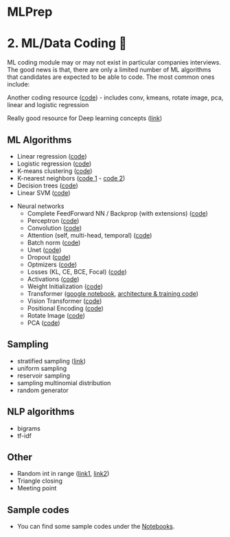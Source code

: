 # MLPrep

# <a name="ml-coding"></a> 2. ML/Data Coding :robot:
ML coding module may or may not exist in particular companies interviews. The good news is that, there are only a limited number of ML algorithms that candidates are expected to be able to code. The most common ones include:

Another coding resource ([code](https://github.com/dakshitagrawal/ML_Interview_Algos)) - includes conv, kmeans, rotate image, pca, linear and logistic regression

Really good resource for Deep learning concepts ([link](https://github.com/vlgiitr/DL_Topics))

## ML Algorithms 
- Linear regression ([code](./notebooks/linear_regression.ipynb))
- Logistic regression ([code](./notebooks/logistic_regression.ipynb))
- K-means clustering ([code](./notebooks/k_means.ipynb))
- K-nearest neighbors ([code 1](./notebooks/knn.ipynb) - [code 2](https://github.com/MahanFathi/CS231/blob/master/assignment1/cs231n/classifiers/k_nearest_neighbor.py))
- Decision trees ([code](./notebooks/decision_tree.ipynb))
  <!-- (https://github.com/random-forests/tutorials/blob/master/decision_tree.py) -->
- Linear SVM ([code](./notebooks/svm.ipynb))
<!-- [link](https://towardsdatascience.com/support-vector-machine-introduction-to-machine-learning-algorithms-934a444fca47)) -->

* Neural networks 
  - Complete FeedForward NN / Backprop (with extensions) ([code](./notebooks/feedforward.ipynb))
  <!-- [code 1](https://github.com/alirezadir/deep-learning/blob/master/first-neural-network/my_answers.py),  -->
  <!-- [code 2](https://github.com/MahanFathi/CS231/blob/master/assignment1/cs231n/classifiers/neural_net.py)) -->
  - Perceptron ([code](./notebooks/perceptron.ipynb)) 
  - Convolution ([code](./notebooks/convolution.ipynb))
  - Attention (self, multi-head, temporal) ([code](./notebooks/attention.ipynb))
  - Batch norm ([code](./notebooks/batchnorm.ipynb))
  - Unet ([code](./notebooks/unet.ipynb))
  - Dropout ([code](./notebooks/dropout.ipynb))
  - Optmizers ([code](./notebooks/optimizers.ipynb))
  - Losses (KL, CE, BCE, Focal) ([code](./notebooks/losses.ipynb))
  - Activations ([code](./notebooks/activations.ipynb))
  - Weight Initialization ([code](./notebooks/w_init.ipynb))
  - Transformer ([google notebook](./notebooks/transformer.ipynb), [architecture & training code](https://nlp.seas.harvard.edu/annotated-transformer/))
  - Vision Transformer ([code](https://uvadlc-notebooks.readthedocs.io/en/latest/tutorial_notebooks/tutorial15/Vision_Transformer.html))
  - Positional Encoding ([code](./notebooks/positional_encoding.ipynb))
  - Rotate Image ([code](./notebooks/rotate_img.ipynb))
  - PCA ([code](./notebooks/pca.ipynb))

##  Sampling
  - stratified sampling ([link](https://towardsdatascience.com/the-5-sampling-algorithms-every-data-scientist-need-to-know-43c7bc11d17c))
  - uniform sampling
  - reservoir sampling
  - sampling multinomial distribution
  - random generator
  
## NLP algorithms 
  - bigrams
  - tf-idf

## Other 
  - Random int in range ([link1](https://leetcode.com/discuss/interview-question/125347/generate-uniform-random-integer
), [link2](https://leetcode.com/articles/implement-rand10-using-rand7/))
  - Triangle closing 
  - Meeting point  

## Sample codes
- You can find some sample codes under the [Notebooks]().
